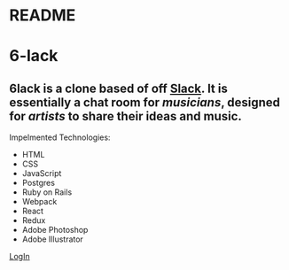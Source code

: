 # README

# 6-lack

## 6lack is a clone based of off [Slack](https://slack.com/). It is essentially a chat room for *musicians*, designed for *artists* to share their ideas and music. 

Impelmented Technologies:
* HTML
* CSS
* JavaScript
* Postgres
* Ruby on Rails
* Webpack
* React
* Redux
* Adobe Photoshop
* Adobe Illustrator

[LogIn](https://imgur.com/7gtAuQD)



